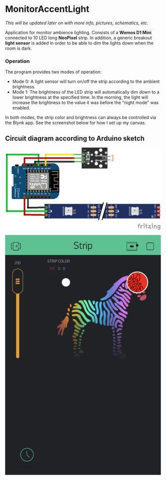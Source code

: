 # MonitorAccentLight

_This will be updated later on with more info, pictures, schematics, etc._

Application for monitor ambience lighting. Consists of a **Wemos D1 Mini** connected to 10 LED long **NeoPixel** strip. In addition, a generic breakout **light sensor** is added in order to be able to dim the lights down when the room is dark.

### Operation
The program provides two modes of operation:

- Mode 0: A light sensor will turn on/off the strip according to the ambient brightness. 
- Mode 1: The brightness of the LED strip will automatically dim down to a lower brightness at the specified time. In the morning, the light will increase the brightness to the value it was before the "night mode" was enabled.

In both modes, the strip color and brightness can always be controlled via the Blynk app. See the screenshot below for how I set up my canvas.


## Circuit diagram according to Arduino sketch

![Schematic](Schematic.png?raw=true "Schematic")

![BlynkCanvas](BlynkCanvas.PNG?raw=true "Blynk Canvas")
